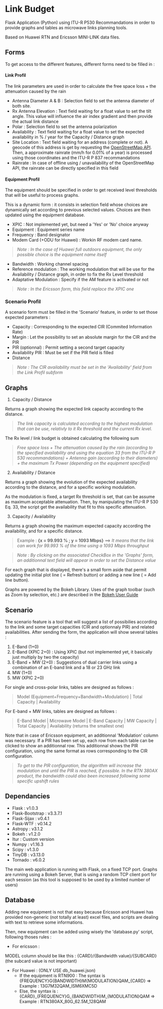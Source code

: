 # Link Budget

Flask Application (Python) using ITU-R P530 Recommandations in order to provide graphs and tables as microwave links planning tools.

Based on Huawei RTN and Ericsson MINI-LINK data files.

## Forms
To get access to the different features, different forms need to be filled in :
#### Link Profil
The link parameters are used in order to calculate the free space loss + the attenuation caused by the rain

- Antenna Diameter A & B : Selection field to set the antenna diameter of both site. 
- Rx Antenna Elevation : Text field waiting for a float value to set the tilt angle. This value will influence the air index gradient and then provide the actual link distance
- Polar : Selection field to set the antenna polarization
- Availability : Text field waiting for a float value to set the expected availability in % / year for the Capacity / Distance graph
- Site Location : Text field waiting for an address (complete or not). A  geocode of this address is get by requesting the [OpenStreetMap API](https://nominatim.openstreetmap.org). Then, a approximate rainrate (mm/h for 0.01% of a year) is processed using those coordinates and the ITU-R P 837 recommandations
- Rainrate : In case of offline using / unavailability of the OpenStreetMap API, the rainrate can be directly specified in this field

#### Equipment Profil
The equipment should be specified in order to get received level thresholds that will be useful to process graphs.

This is a dynamic form : it consists in selection field whose choices are dynamically set according to previous selected values. Choices are then updated using the equipment database.

- XPIC : Not implemented yet, but need a 'Yes' or 'No' choice anyway
- Equipment : Equipment series name
- Frequency : Band designator
- Modem Card (+ODU for Huawei) : Workin RF modem card name. 
> *Note : In the case of Huawei full outdoors equipment, the only possible choice is the equipment name itself*
- Bandwidth : Working channel spacing
- Reference modulation : The working modulation that will be use for the Availability / Distance graph, in order to fix the Rx Level threshold
- Adaptative Modulation : Specify if the AM feature is activated or not
> *Note : In the Ericsson form, this field replace the XPIC one*

### Scenario Profil
A scenario form must be filled in the 'Scenario' feature, in order to set those expected parameters :

- Capacity : Corresponding to the expected CIR (Commited Information Rate)
- Margin : Let the possibility to set an absolute margin for the CIR and the PIR
- PIR (optionnal) :  Permit setting a second target capacity
- Availability PIR : Must be set if the PIR field is filled 
- Distance

> *Note : The CIR availability must be set in the 'Availability' field from the Link Profil subform*

## Graphs

1. Capacity / Distance 

Returns a graph showing the expected link capacity according to the distance. 

>*The link capacity is calculated according to the highest modulation that can be use, relativly to it Rx threshold and the current Rx level.*

The Rx level / link budget is obtained calculating the following sum 
>*Free space loss + The attenuation caused by the rain (according to the specified availability and using the equation 33 from the ITU-R P 530 recommandations) + Antenna gain (according to their diameters) + the maximum Tx Power (depending on the equipment specified)*


2. Availability / Distance

Returns a graph showing the evolution of the expected availability according to the distance, and for a specific working modulation.

As the modulation is fixed, a target Rx threshold is set, that can be assume as maximum acceptable attenuation. Then, by manipulating the ITU-R P 530 Eq. 33, the script get the availability that fit to this specific attenuation.

3. Capacity / Availability

Returns a graph showing the maximum expected capacity according the availability, and for a specific distance.

> Example : **{x = 99.993 % ; y = 1093 Mbps}** ==> *It means that the link can work for 99.993 % of the time using a 1093 Mbps throughput*

> *Note : By clicking on the associated CheckBox in the 'Graphs' form, an additionnal text field will appear in order to set the Distance value*  

For each graph that is displayed, there's a small form aside that permit updating the initial plot line ( = Refresh button) or adding a new line ( = Add line button). 

Graphs are powered by the Bokeh Library. Uses of the graph toolbar (such as Zoom by selection, etc.) are described in the [Bokeh User Guide](https://bokeh.pydata.org/en/latest/docs/user_guide/tools.html#built-in-tools)

## Scenario

The scenario feature is a tool that will suggest a list of possibilies according to the link and some target capacities (CIR and optionnaly PIR) and related availabilities. After sending the form, the application will show several tables :

1. E-Band (1+0)
2. E-Band (XPIC 2+0) : Using XPIC (but not implemented yet, it basically just multiply by two the capacity)
3. E-Band + MW (2+0) : Suggestions of dual carrier links using a combination of an E-band link and a 18 or 23 GHz link
4. MW (1+0)
5. MW (XPIC 2+0)

For single and cross-polar links, tables are designed as follows :

> Model (Equipment+Frequency+Bandwidth+Modulation) | Total Capacity | Availability

For E-band + MW links, tables are designed as follows :

> E-Band Model | Microwave Model | E-Band Capacity | MW Capacity | Total Capacity | Availability (returns the smallest one)

Note that in case of Ericsson equipment, an additionnal 'Modulation' column was necessary.
If a PIR has been set up, each row from each table can be clicked to show an additionnal row. This additionnal shows the PIR configuration, using the same format as rows corresponding to the CIR configuration.

> *To get to the PIR configuration, the algorithm will increase the modulation and until the PIR is reached, if possible. In the RTN 380AX product, the bandwidth could also been increased following some specific upshift rules*


## Dependancies

- Flask : v1.0.3
- Flask-Bootstrap : v3.3.7.1
- Flask-Sijax : v0.4.1
- Flask-WTF : v0.14.2
- Astropy : v3.1.2
- Bokeh : v1.2.0
- Itur : Custom version
- Numpy : v1.16.3
- Scipy : v1.3.0
- TinyDB : v3.13.0
- Tornado : v6.0.2

The main web application is running with Flask, on a fixed TCP port. Graphs are running using a Bokeh Server, that is using a random TCP client port for each session (as this tool is supposed to be used by a limited number of users)

## Database

Adding new equipment is not that easy because Ericsson and Huawei has provided non-generic (not totally at least) excel files, and scripts are dealing with text to retrieve some informations. 

Then, new equipment can be added using wisely the 'database.py' script, following thoses rules :
- For ericsson :

MODEL column should be like this : {CARD}/{Bandwidth value}/{SUBCARD} (the subcard value is not important)

- For Huawei : (ONLY USE db_huawei.json)
  - If the equipment is RTN900 : The syntax is {FREQUENCY}G{BANDWIDTH}M{MODULATION}QAM_{CARD} =>  Example : 13G7M32QAM_ISM6XMC5D
  - Else, the syntax is : {CARD}\_{FREQUENCY}G_{BANDWIDTH}M_{MODULATION}QAM => Example : RTN380AX_80G_62.5M_128QAM




